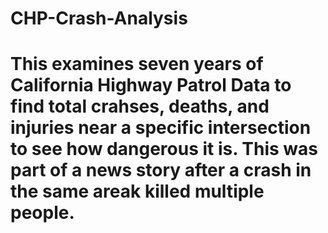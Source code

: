 # CHP-Crash-Analysis
# This examines seven years of California Highway Patrol Data to find total crahses, deaths, and injuries near a specific intersection to see how dangerous it is. This was part of a news story after a crash in the same areak killed multiple people.
